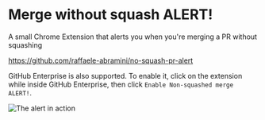 # Merge without squash ALERT!

A small Chrome Extension that alerts you when you're merging a PR without squashing

https://github.com/raffaele-abramini/no-squash-pr-alert

GitHub Enterprise is also supported. To enable it, click on the extension while inside GitHub Enterprise,
then click `Enable Non-squashed merge ALERT!`.

![The alert in action](./demo.gif)

